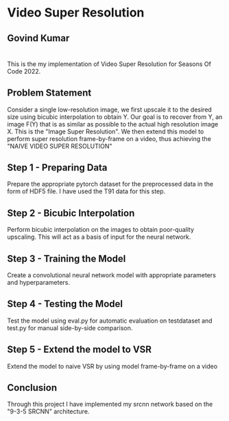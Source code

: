 # Video Super Resolution
## Govind Kumar
#

This is the my implementation of Video Super Resolution for Seasons Of Code 2022.

## Problem Statement

Consider a single low-resolution image, we first upscale it to the desired size using bicubic interpolation to obtain Y. Our goal is to recover from Y, an image F(Y) that is as similar as possible to the actual high resolution image X. This is the "Image Super Resolution". We then extend this model to perform super resolution frame-by-frame on a video, thus achieving the "NAIVE VIDEO SUPER RESOLUTION"

## Step 1 - Preparing Data

Prepare the appropriate pytorch dataset for the preprocessed data in the form of HDF5 file.
I have used the T91 data for this step.

## Step 2 - Bicubic Interpolation

Perform bicubic interpolation on the images to obtain poor-quality upscaling. This will act as a basis of input for the neural network.

## Step 3 - Training the Model

Create a convolutional neural network model with appropriate parameters and hyperparameters.

## Step 4 - Testing the Model

Test the model using eval.py for automatic evaluation on testdataset and test.py for manual side-by-side comparison.

## Step 5 - Extend the model to VSR

Extend the model to naive VSR by using model frame-by-frame on a video

## Conclusion

Through this project I have implemented my srcnn network based on the "9-3-5 SRCNN" architecture.
